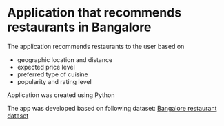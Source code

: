 # Application that recommends restaurants in Bangalore

The application recommends restaurants to the user based on
- geographic location and distance
- expected price level
- preferred type of cuisine
- popularity and rating level

Application was created using Python
<br>

The app was developed based on following dataset:
[Bangalore restaurant dataset](https://www.kaggle.com/datasets/himanshupoddar/zomato-bangalore-restaurants)

